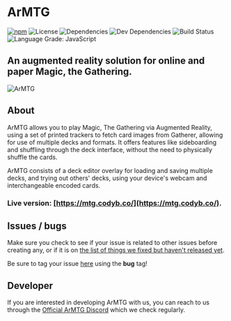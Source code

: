 ArMTG
========

[![npm](https://img.shields.io/npm/v/ar.js.svg)](https://www.npmjs.com/package/ar.js)
![License][license-badge]
![Dependencies][dependencies-badge]
![Dev Dependencies][devDependencies-badge]
![Build Status](https://goo.gl/mYwr7u)
![Language Grade: JavaScript](https://goo.gl/SMkehA)

## An augmented reality solution for online and paper Magic, the Gathering.

![ArMTG](https://i.postimg.cc/xChKswmV/ArMTG.png)

## About

ArMTG allows you to play Magic, The Gathering via Augmented Reality, using a set of printed trackers to fetch card images from Gatherer, allowing for use of multiple decks and formats. It offers features like sideboarding and shuffling through the deck interface, without the need to physically shuffle the cards.

ArMTG consists of a deck editor overlay for loading and saving multiple decks, and trying out others' decks, using your device's webcam and interchangeable encoded cards.


### Live version: [https://mtg.codyb.co/](https://mtg.codyb.co/).

## Issues / bugs

Make sure you check to see if your issue is related to other issues before creating any, or if it is on [the list of things we fixed but haven't released yet](https://github.com/CodyJasonBennett/ArMTG/wiki/Features-and-fixes-not-released-yet).

Be sure to tag your issue [here](https://github.com/CodyJasonBennett/ArMTG/issues) using the **bug** tag!

## Developer

If you  are interested in developing ArMTG with us, you can reach to us through the [Official ArMTG Discord](https://discord.gg/) which we check regularly.

[license-badge]: https://goo.gl/wcBRCg
[dependencies-badge]: https://goo.gl/gbCEnm
[devDependencies-badge]: https://goo.gl/UbqCPd
